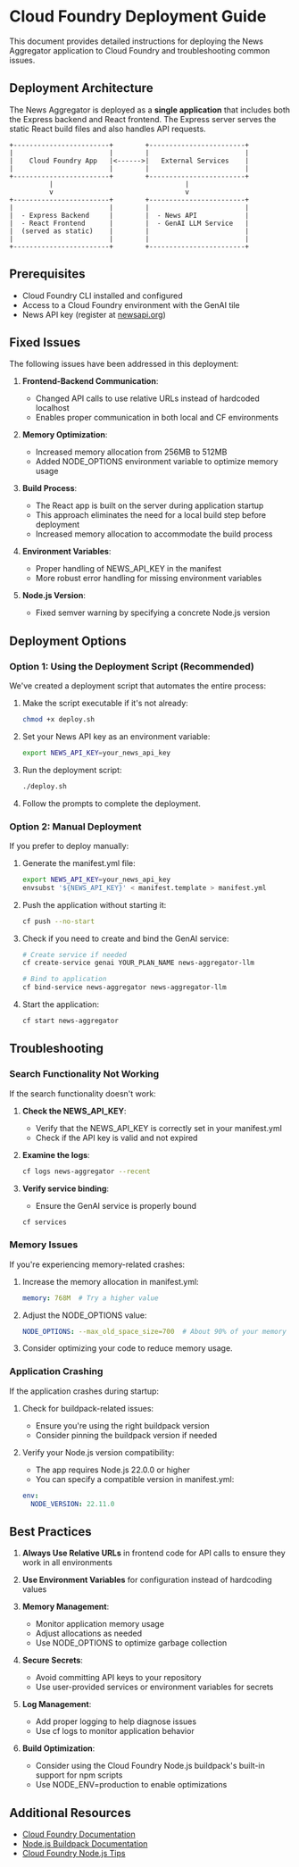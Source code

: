 # Cloud Foundry Deployment Guide

This document provides detailed instructions for deploying the News Aggregator application to Cloud Foundry and troubleshooting common issues.

## Deployment Architecture

The News Aggregator is deployed as a **single application** that includes both the Express backend and React frontend. The Express server serves the static React build files and also handles API requests.

```
+------------------------+        +------------------------+
|                        |        |                        |
|    Cloud Foundry App   |<------>|   External Services    |
|                        |        |                        |
+------------------------+        +------------------------+
          |                                 |
          v                                 v
+------------------------+        +------------------------+
|                        |        |                        |
|  - Express Backend     |        |  - News API            |
|  - React Frontend      |        |  - GenAI LLM Service   |
|  (served as static)    |        |                        |
|                        |        |                        |
+------------------------+        +------------------------+
```

## Prerequisites

- Cloud Foundry CLI installed and configured
- Access to a Cloud Foundry environment with the GenAI tile
- News API key (register at [newsapi.org](https://newsapi.org))

## Fixed Issues

The following issues have been addressed in this deployment:

1. **Frontend-Backend Communication**:
   - Changed API calls to use relative URLs instead of hardcoded localhost
   - Enables proper communication in both local and CF environments

2. **Memory Optimization**:
   - Increased memory allocation from 256MB to 512MB
   - Added NODE_OPTIONS environment variable to optimize memory usage

3. **Build Process**:
   - The React app is built on the server during application startup
   - This approach eliminates the need for a local build step before deployment
   - Increased memory allocation to accommodate the build process

4. **Environment Variables**:
   - Proper handling of NEWS_API_KEY in the manifest
   - More robust error handling for missing environment variables

5. **Node.js Version**:
   - Fixed semver warning by specifying a concrete Node.js version

## Deployment Options

### Option 1: Using the Deployment Script (Recommended)

We've created a deployment script that automates the entire process:

1. Make the script executable if it's not already:

   ```bash
   chmod +x deploy.sh
   ```

2. Set your News API key as an environment variable:

   ```bash
   export NEWS_API_KEY=your_news_api_key
   ```

3. Run the deployment script:

   ```bash
   ./deploy.sh
   ```

4. Follow the prompts to complete the deployment.

### Option 2: Manual Deployment

If you prefer to deploy manually:

1. Generate the manifest.yml file:

   ```bash
   export NEWS_API_KEY=your_news_api_key
   envsubst '${NEWS_API_KEY}' < manifest.template > manifest.yml
   ```

2. Push the application without starting it:

   ```bash
   cf push --no-start
   ```

3. Check if you need to create and bind the GenAI service:

   ```bash
   # Create service if needed
   cf create-service genai YOUR_PLAN_NAME news-aggregator-llm

   # Bind to application
   cf bind-service news-aggregator news-aggregator-llm
   ```

4. Start the application:

   ```bash
   cf start news-aggregator
   ```

## Troubleshooting

### Search Functionality Not Working

If the search functionality doesn't work:

1. **Check the NEWS_API_KEY**:
   - Verify that the NEWS_API_KEY is correctly set in your manifest.yml
   - Check if the API key is valid and not expired

2. **Examine the logs**:

   ```bash
   cf logs news-aggregator --recent
   ```

3. **Verify service binding**:
   - Ensure the GenAI service is properly bound

   ```bash
   cf services
   ```

### Memory Issues

If you're experiencing memory-related crashes:

1. Increase the memory allocation in manifest.yml:

   ```yaml
   memory: 768M  # Try a higher value
   ```

2. Adjust the NODE_OPTIONS value:

   ```yaml
   NODE_OPTIONS: --max_old_space_size=700  # About 90% of your memory setting
   ```

3. Consider optimizing your code to reduce memory usage.

### Application Crashing

If the application crashes during startup:

1. Check for buildpack-related issues:
   - Ensure you're using the right buildpack version
   - Consider pinning the buildpack version if needed

2. Verify your Node.js version compatibility:
   - The app requires Node.js 22.0.0 or higher
   - You can specify a compatible version in manifest.yml:

   ```yaml
   env:
     NODE_VERSION: 22.11.0
   ```

## Best Practices

1. **Always Use Relative URLs** in frontend code for API calls to ensure they work in all environments

2. **Use Environment Variables** for configuration instead of hardcoding values

3. **Memory Management**:
   - Monitor application memory usage
   - Adjust allocations as needed
   - Use NODE_OPTIONS to optimize garbage collection

4. **Secure Secrets**:
   - Avoid committing API keys to your repository
   - Use user-provided services or environment variables for secrets

5. **Log Management**:
   - Add proper logging to help diagnose issues
   - Use cf logs to monitor application behavior

6. **Build Optimization**:
   - Consider using the Cloud Foundry Node.js buildpack's built-in support for npm scripts
   - Use NODE_ENV=production to enable optimizations

## Additional Resources

- [Cloud Foundry Documentation](https://docs.cloudfoundry.org/)
- [Node.js Buildpack Documentation](https://docs.cloudfoundry.org/buildpacks/node/index.html)
- [Cloud Foundry Node.js Tips](https://docs.cloudfoundry.org/buildpacks/node/node-tips.html)
